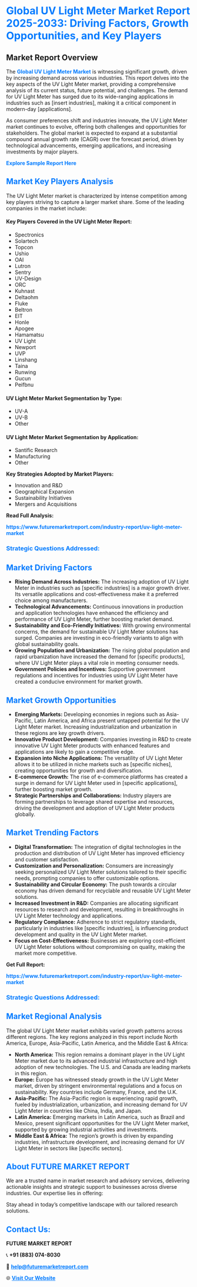 <h1 style="color: #007BFF;">Global UV Light Meter Market Report 2025-2033: Driving Factors, Growth Opportunities, and Key Players</h1>

<section id="overview">
<h2>Market Report Overview</h2>
<p>The <a href="https://www.futuremarketreport.com/industry-report/uv-light-meter-market" style="color: #007BFF; text-decoration: none;"><strong>Global UV Light Meter Market</strong></a> is witnessing significant growth, driven by increasing demand across various industries. This report delves into the key aspects of the UV Light Meter market, providing a comprehensive analysis of its current status, future potential, and challenges. The demand for UV Light Meter has surged due to its wide-ranging applications in industries such as [insert industries], making it a critical component in modern-day [applications].</p>
<p>As consumer preferences shift and industries innovate, the UV Light Meter market continues to evolve, offering both challenges and opportunities for stakeholders. The global market is expected to expand at a substantial compound annual growth rate (CAGR) over the forecast period, driven by technological advancements, emerging applications, and increasing investments by major players.</p>
</section>

<section id="overview">
<p><a href="https://www.futuremarketreport.com/request-sample/reportId=98345" style="color: #007BFF; text-decoration: none;"><strong>Explore Sample Report Here</strong></a></p>
</section>

<section id="key-players">
<h2 style="color: #007BFF;">Market Key Players Analysis</h2>
<p>The UV Light Meter market is characterized by intense competition among key players striving to capture a larger market share. Some of the leading companies in the market include:</p>
<h4>Key Players Covered in the UV Light Meter Report:</h4>
<ul><li>Spectronics</li><li>Solartech</li><li>Topcon</li><li>Ushio</li><li>OAI</li><li>Lutron</li><li>Sentry</li><li>UV-Design</li><li>ORC</li><li>Kuhnast</li><li>Deltaohm</li><li>Fluke</li><li>Beltron</li><li>EIT</li><li>Honle</li><li>Apogee</li><li>Hamamatsu</li><li>UV Light</li><li>Newport</li><li>UVP</li><li>Linshang</li><li>Taina</li><li>Runwing</li><li>Gucun</li><li>Peifbnu</li></ul>
<h4>UV Light Meter Market Segmentation by Type:</h4>
<ul><li>UV-A</li><li>UV-B</li><li>Other</li></ul>

<h4>UV Light Meter Market Segmentation by Application:</h4>
<ul><li>Santific Research</li><li>Manufacturing</li><li>Other</li></ul>
<p><strong>Key Strategies Adopted by Market Players:</strong></p>
<ul>
<li>Innovation and R&D</li>
<li>Geographical Expansion</li>
<li>Sustainability Initiatives</li>
<li>Mergers and Acquisitions</li>
</ul>
</section>

<section>
<p><strong>Read Full Analysis: </strong></p><a href="https://www.futuremarketreport.com/industry-report/uv-light-meter-market" style="color: #007BFF; text-decoration: none;"><strong>https://www.futuremarketreport.com/industry-report/uv-light-meter-market</strong></a>
<h3 style="color: #007BFF;">Strategic Questions Addressed:</h3>
</section>

<section id="driving-factors">
<h2 style="color: #007BFF;">Market Driving Factors</h2>
<ul>
<li><strong>Rising Demand Across Industries:</strong> The increasing adoption of UV Light Meter in industries such as [specific industries] is a major growth driver. Its versatile applications and cost-effectiveness make it a preferred choice among manufacturers.</li>
<li><strong>Technological Advancements:</strong> Continuous innovations in production and application technologies have enhanced the efficiency and performance of UV Light Meter, further boosting market demand.</li>
<li><strong>Sustainability and Eco-Friendly Initiatives:</strong> With growing environmental concerns, the demand for sustainable UV Light Meter solutions has surged. Companies are investing in eco-friendly variants to align with global sustainability goals.</li>
<li><strong>Growing Population and Urbanization:</strong> The rising global population and rapid urbanization have increased the demand for [specific products], where UV Light Meter plays a vital role in meeting consumer needs.</li>
<li><strong>Government Policies and Incentives:</strong> Supportive government regulations and incentives for industries using UV Light Meter have created a conducive environment for market growth.</li>
</ul>
</section>

<section id="growth-opportunities">
<h2 style="color: #007BFF;">Market Growth Opportunities</h2>
<ul>
<li><strong>Emerging Markets:</strong> Developing economies in regions such as Asia-Pacific, Latin America, and Africa present untapped potential for the UV Light Meter market. Increasing industrialization and urbanization in these regions are key growth drivers.</li>
<li><strong>Innovative Product Development:</strong> Companies investing in R&D to create innovative UV Light Meter products with enhanced features and applications are likely to gain a competitive edge.</li>
<li><strong>Expansion into Niche Applications:</strong> The versatility of UV Light Meter allows it to be utilized in niche markets such as [specific niches], creating opportunities for growth and diversification.</li>
<li><strong>E-commerce Growth:</strong> The rise of e-commerce platforms has created a surge in demand for UV Light Meter used in [specific applications], further boosting market growth.</li>
<li><strong>Strategic Partnerships and Collaborations:</strong> Industry players are forming partnerships to leverage shared expertise and resources, driving the development and adoption of UV Light Meter products globally.</li>
</ul>
</section>

<section id="trending-factors">
<h2 style="color: #007BFF;">Market Trending Factors</h2>
<ul>
<li><strong>Digital Transformation:</strong> The integration of digital technologies in the production and distribution of UV Light Meter has improved efficiency and customer satisfaction.</li>
<li><strong>Customization and Personalization:</strong> Consumers are increasingly seeking personalized UV Light Meter solutions tailored to their specific needs, prompting companies to offer customizable options.</li>
<li><strong>Sustainability and Circular Economy:</strong> The push towards a circular economy has driven demand for recyclable and reusable UV Light Meter solutions.</li>
<li><strong>Increased Investment in R&D:</strong> Companies are allocating significant resources to research and development, resulting in breakthroughs in UV Light Meter technology and applications.</li>
<li><strong>Regulatory Compliance:</strong> Adherence to strict regulatory standards, particularly in industries like [specific industries], is influencing product development and quality in the UV Light Meter market.</li>
<li><strong>Focus on Cost-Effectiveness:</strong> Businesses are exploring cost-efficient UV Light Meter solutions without compromising on quality, making the market more competitive.</li>
</ul>
</section>

<section>
<p><strong>Get Full Report: </strong></p><a href="https://www.futuremarketreport.com/industry-report/uv-light-meter-market" style="color: #007BFF; text-decoration: none;"><strong>https://www.futuremarketreport.com/industry-report/uv-light-meter-market</strong></a>
<h3 style="color: #007BFF;">Strategic Questions Addressed:</h3>
</section>


<section id="regional-analysis">
<h2 style="color: #007BFF;">Market Regional Analysis</h2>
<p>The global UV Light Meter market exhibits varied growth patterns across different regions. The key regions analyzed in this report include North America, Europe, Asia-Pacific, Latin America, and the Middle East & Africa:</p>
<ul>
<li><strong>North America:</strong> This region remains a dominant player in the UV Light Meter market due to its advanced industrial infrastructure and high adoption of new technologies. The U.S. and Canada are leading markets in this region.</li>
<li><strong>Europe:</strong> Europe has witnessed steady growth in the UV Light Meter market, driven by stringent environmental regulations and a focus on sustainability. Key countries include Germany, France, and the U.K.</li>
<li><strong>Asia-Pacific:</strong> The Asia-Pacific region is experiencing rapid growth, fueled by industrialization, urbanization, and increasing demand for UV Light Meter in countries like China, India, and Japan.</li>
<li><strong>Latin America:</strong> Emerging markets in Latin America, such as Brazil and Mexico, present significant opportunities for the UV Light Meter market, supported by growing industrial activities and investments.</li>
<li><strong>Middle East & Africa:</strong> The region’s growth is driven by expanding industries, infrastructure development, and increasing demand for UV Light Meter in sectors like [specific sectors].</li>
</ul>
</section>

<footer>
<h2 style="color: #007BFF;">About FUTURE MARKET REPORT</h2>
<p>We are a trusted name in market research and advisory services, delivering actionable insights and strategic support to businesses across diverse industries. Our expertise lies in offering:</p>

<p>Stay ahead in today’s competitive landscape with our tailored research solutions.</p>

<h2 style="color: #007BFF;">Contact Us:</h2>
<p><strong>FUTURE MARKET REPORT</strong></p>
<p>📞 <strong>+91 (883) 074-8030</strong></p>
<p>📧 <strong><a href="mailto:help@futuremarketreport.com" style="color: #007BFF;">help@futuremarketreport.com</a></strong></p>
<p>🌐 <strong><a href="https://www.futuremarketreport.com/" style="color: #007BFF;">Visit Our Website</a></strong></p>
</footer>